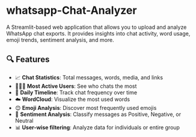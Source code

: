 # whatsapp-Chat-Analyzer
A Streamlit-based web application that allows you to upload and analyze WhatsApp chat exports. It provides insights into chat activity, word usage, emoji trends, sentiment analysis, and more.

## 🔍 Features

- 📈 **Chat Statistics**: Total messages, words, media, and links
- 🧑‍🤝‍🧑 **Most Active Users**: See who chats the most
- 📅 **Daily Timeline**: Track chat frequency over time
- ☁️ **WordCloud**: Visualize the most used words
- 😊 **Emoji Analysis**: Discover most frequently used emojis
- 💬 **Sentiment Analysis**: Classify messages as Positive, Negative, or Neutral
- 📊 **User-wise filtering**: Analyze data for individuals or entire group
